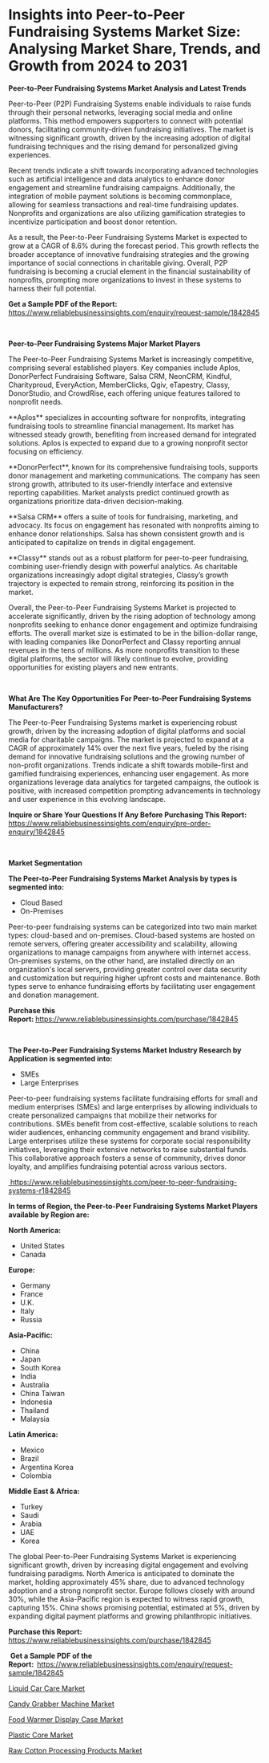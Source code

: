 <p><h1>Insights into Peer-to-Peer Fundraising Systems Market Size: Analysing Market Share, Trends, and Growth from 2024 to 2031</h1></p><p><strong>Peer-to-Peer Fundraising Systems Market Analysis and Latest Trends</strong></p>
<p><p>Peer-to-Peer (P2P) Fundraising Systems enable individuals to raise funds through their personal networks, leveraging social media and online platforms. This method empowers supporters to connect with potential donors, facilitating community-driven fundraising initiatives. The market is witnessing significant growth, driven by the increasing adoption of digital fundraising techniques and the rising demand for personalized giving experiences.</p><p>Recent trends indicate a shift towards incorporating advanced technologies such as artificial intelligence and data analytics to enhance donor engagement and streamline fundraising campaigns. Additionally, the integration of mobile payment solutions is becoming commonplace, allowing for seamless transactions and real-time fundraising updates. Nonprofits and organizations are also utilizing gamification strategies to incentivize participation and boost donor retention.</p><p>As a result, the Peer-to-Peer Fundraising Systems Market is expected to grow at a CAGR of 8.6% during the forecast period. This growth reflects the broader acceptance of innovative fundraising strategies and the growing importance of social connections in charitable giving. Overall, P2P fundraising is becoming a crucial element in the financial sustainability of nonprofits, prompting more organizations to invest in these systems to harness their full potential.</p></p>
<p><strong>Get a Sample PDF of the Report:&nbsp;</strong> <a href="https://www.reliablebusinessinsights.com/enquiry/request-sample/1842845?utm_campaign=39&utm_medium=2&utm_source=Github&utm_content=ia&utm_term=17102024&utm_id=peer-to-peer-fundraising-systems">https://www.reliablebusinessinsights.com/enquiry/request-sample/1842845</a></p>
<p>&nbsp;</p>
<p><strong>Peer-to-Peer Fundraising Systems Major Market Players</strong></p>
<p><p>The Peer-to-Peer Fundraising Systems Market is increasingly competitive, comprising several established players. Key companies include Aplos, DonorPerfect Fundraising Software, Salsa CRM, NeonCRM, Kindful, Charityproud, EveryAction, MemberClicks, Qgiv, eTapestry, Classy, DonorStudio, and CrowdRise, each offering unique features tailored to nonprofit needs.</p><p>**Aplos** specializes in accounting software for nonprofits, integrating fundraising tools to streamline financial management. Its market has witnessed steady growth, benefiting from increased demand for integrated solutions. Aplos is expected to expand due to a growing nonprofit sector focusing on efficiency.</p><p>**DonorPerfect**, known for its comprehensive fundraising tools, supports donor management and marketing communications. The company has seen strong growth, attributed to its user-friendly interface and extensive reporting capabilities. Market analysts predict continued growth as organizations prioritize data-driven decision-making.</p><p>**Salsa CRM** offers a suite of tools for fundraising, marketing, and advocacy. Its focus on engagement has resonated with nonprofits aiming to enhance donor relationships. Salsa has shown consistent growth and is anticipated to capitalize on trends in digital engagement.</p><p>**Classy** stands out as a robust platform for peer-to-peer fundraising, combining user-friendly design with powerful analytics. As charitable organizations increasingly adopt digital strategies, Classy’s growth trajectory is expected to remain strong, reinforcing its position in the market.</p><p>Overall, the Peer-to-Peer Fundraising Systems Market is projected to accelerate significantly, driven by the rising adoption of technology among nonprofits seeking to enhance donor engagement and optimize fundraising efforts. The overall market size is estimated to be in the billion-dollar range, with leading companies like DonorPerfect and Classy reporting annual revenues in the tens of millions. As more nonprofits transition to these digital platforms, the sector will likely continue to evolve, providing opportunities for existing players and new entrants.</p></p>
<p>&nbsp;</p>
<p><strong>What Are The Key Opportunities For Peer-to-Peer Fundraising Systems Manufacturers?</strong></p>
<p><p>The Peer-to-Peer Fundraising Systems market is experiencing robust growth, driven by the increasing adoption of digital platforms and social media for charitable campaigns. The market is projected to expand at a CAGR of approximately 14% over the next five years, fueled by the rising demand for innovative fundraising solutions and the growing number of non-profit organizations. Trends indicate a shift towards mobile-first and gamified fundraising experiences, enhancing user engagement. As more organizations leverage data analytics for targeted campaigns, the outlook is positive, with increased competition prompting advancements in technology and user experience in this evolving landscape.</p></p>
<p><strong>Inquire or Share Your Questions If Any Before Purchasing This Report:</strong> <a href="https://www.reliablebusinessinsights.com/enquiry/pre-order-enquiry/1842845?utm_campaign=39&utm_medium=2&utm_source=Github&utm_content=ia&utm_term=17102024&utm_id=peer-to-peer-fundraising-systems">https://www.reliablebusinessinsights.com/enquiry/pre-order-enquiry/1842845</a></p>
<p>&nbsp;</p>
<p><strong>Market Segmentation</strong></p>
<p><strong>The Peer-to-Peer Fundraising Systems Market Analysis by types is segmented into:</strong></p>
<p><ul><li>Cloud Based</li><li>On-Premises</li></ul></p>
<p><p>Peer-to-peer fundraising systems can be categorized into two main market types: cloud-based and on-premises. Cloud-based systems are hosted on remote servers, offering greater accessibility and scalability, allowing organizations to manage campaigns from anywhere with internet access. On-premises systems, on the other hand, are installed directly on an organization's local servers, providing greater control over data security and customization but requiring higher upfront costs and maintenance. Both types serve to enhance fundraising efforts by facilitating user engagement and donation management.</p></p>
<p><strong>Purchase this Report:&nbsp;</strong><a href="https://www.reliablebusinessinsights.com/purchase/1842845?utm_campaign=39&utm_medium=2&utm_source=Github&utm_content=ia&utm_term=17102024&utm_id=peer-to-peer-fundraising-systems">https://www.reliablebusinessinsights.com/purchase/1842845</a></p>
<p>&nbsp;</p>
<p><strong>The Peer-to-Peer Fundraising Systems Market Industry Research by Application is segmented into:</strong></p>
<p><ul><li>SMEs</li><li>Large Enterprises</li></ul></p>
<p><p>Peer-to-peer fundraising systems facilitate fundraising efforts for small and medium enterprises (SMEs) and large enterprises by allowing individuals to create personalized campaigns that mobilize their networks for contributions. SMEs benefit from cost-effective, scalable solutions to reach wider audiences, enhancing community engagement and brand visibility. Large enterprises utilize these systems for corporate social responsibility initiatives, leveraging their extensive networks to raise substantial funds. This collaborative approach fosters a sense of community, drives donor loyalty, and amplifies fundraising potential across various sectors.</p></p>
<p><a href="https://www.reliablebusinessinsights.com/peer-to-peer-fundraising-systems-r1842845?utm_campaign=39&utm_medium=2&utm_source=Github&utm_content=ia&utm_term=17102024&utm_id=peer-to-peer-fundraising-systems">&nbsp;https://www.reliablebusinessinsights.com/peer-to-peer-fundraising-systems-r1842845</a></p>
<p><strong>In terms of Region, the Peer-to-Peer Fundraising Systems Market Players available by Region are:</strong></p>
<p>
    <p> <strong> North America: </strong>
        <ul>
            <li>United States</li>
            <li>Canada</li>
        </ul>
        </p> 
    <p> <strong> Europe: </strong>
        <ul>
            <li>Germany</li>
            <li>France</li>
            <li>U.K.</li>
            <li>Italy</li>
            <li>Russia</li>
        </ul>
        </p> 
    <p> <strong> Asia-Pacific: </strong>
        <ul>
            <li>China</li>
            <li>Japan</li>
            <li>South Korea</li>
            <li>India</li>
            <li>Australia</li>
            <li>China Taiwan</li>
            <li>Indonesia</li>
            <li>Thailand</li>
            <li>Malaysia</li>
        </ul>
        </p> 
    <p> <strong> Latin America: </strong>
        <ul>
            <li>Mexico</li>
            <li>Brazil</li>
            <li>Argentina Korea</li>
            <li>Colombia</li>
        </ul>
        </p> 
    <p> <strong> Middle East & Africa: </strong>
        <ul>
            <li>Turkey</li>
            <li>Saudi</li>
            <li>Arabia</li>
            <li>UAE</li>
            <li>Korea</li>
        </ul>
    </p>
    </p>
<p><p>The global Peer-to-Peer Fundraising Systems Market is experiencing significant growth, driven by increasing digital engagement and evolving fundraising paradigms. North America is anticipated to dominate the market, holding approximately 45% share, due to advanced technology adoption and a strong nonprofit sector. Europe follows closely with around 30%, while the Asia-Pacific region is expected to witness rapid growth, capturing 15%. China shows promising potential, estimated at 5%, driven by expanding digital payment platforms and growing philanthropic initiatives.</p></p>
<p><strong>Purchase this Report: </strong><a href="https://www.reliablebusinessinsights.com/purchase/1842845?utm_campaign=39&utm_medium=2&utm_source=Github&utm_content=ia&utm_term=17102024&utm_id=peer-to-peer-fundraising-systems">https://www.reliablebusinessinsights.com/purchase/1842845</a></p>
<p>&nbsp;<strong>Get a Sample PDF of the Report:&nbsp;&nbsp;</strong><a href="https://www.reliablebusinessinsights.com/enquiry/request-sample/1842845?utm_campaign=39&utm_medium=2&utm_source=Github&utm_content=ia&utm_term=17102024&utm_id=peer-to-peer-fundraising-systems">https://www.reliablebusinessinsights.com/enquiry/request-sample/1842845</a></p>
<p><strong></strong></p>
<p><p><a href="https://www.linkedin.com/pulse/liquid-car-care-industry-insights-report-analyzing-market-trends-pvoxf?utm_campaign=39&utm_medium=2&utm_source=Github&utm_content=ia&utm_term=17102024&utm_id=peer-to-peer-fundraising-systems">Liquid Car Care Market</a></p><p><a href="https://issuu.com/reportprime-2/docs/candy-grabber-machine-market-size-2_867fbbf75592a4?utm_campaign=39&utm_medium=2&utm_source=Github&utm_content=ia&utm_term=17102024&utm_id=peer-to-peer-fundraising-systems">Candy Grabber Machine Market</a></p><p><a href="https://issuu.com/reportprime-2/docs/food-warmer-display-case-market-siz_60683c509eb317?utm_campaign=39&utm_medium=2&utm_source=Github&utm_content=ia&utm_term=17102024&utm_id=peer-to-peer-fundraising-systems">Food Warmer Display Case Market</a></p><p><a href="https://www.linkedin.com/pulse/plastic-core-market2024-2031-industry-insights-investment-er8se?utm_campaign=39&utm_medium=2&utm_source=Github&utm_content=ia&utm_term=17102024&utm_id=peer-to-peer-fundraising-systems">Plastic Core Market</a></p><p><a href="https://github.com/KejsiLoshi121/Market-Research-Report-List-1/blob/main/raw-cotton-processing-products-market.md?utm_campaign=39&utm_medium=2&utm_source=Github&utm_content=ia&utm_term=17102024&utm_id=peer-to-peer-fundraising-systems">Raw Cotton Processing Products Market</a></p></p>